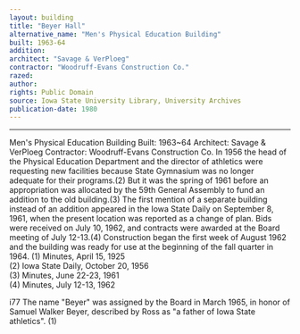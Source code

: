 ```yaml
---
layout: building
title: "Beyer Hall"
alternative_name: "Men's Physical Education Building"
built: 1963-64
addition:
architect: "Savage & VerPloeg"
contractor: "Woodruff-Evans Construction Co."
razed: 
author:
rights: Public Domain
source: Iowa State University Library, University Archives
publication-date: 1980 
---
```

---
Men's Physical Education Building 
Built: 1963~64 Architect: Savage & VerPloeg Contractor: Woodruff-Evans Construction Co. 
In 1956 the head of the Physical Education Department and the director of athletics were requesting new facilities because State Gymnasium was no longer adequate for their programs.(2) But it was the spring of 1961 before an appropriation was allocated by the 59th General Assembly to fund an addition to the old building.(3) 
The first mention of a separate building instead of an addition appeared in the Iowa State Daily on September 8, 1961, when the present location was reported as a change of plan. 
Bids were received on July 10, 1962, and contracts were awarded at the Board meeting of July 12-13.(4) Construction began the first week of August 1962 and the building was ready for use at the beginning of the 
fall quarter in 1964. 
(1)  Minutes, April 15,  1925  
(2)  Iowa State Daily, October 20,  1956  
(3)  Minutes,  June 22-23,  1961  
(4)  Minutes, July 12-13,  1962  

i77 
The name "Beyer" was assigned by the Board in March 1965, in honor of Samuel Walker Beyer, described by Ross as "a father of Iowa State athletics". (1)